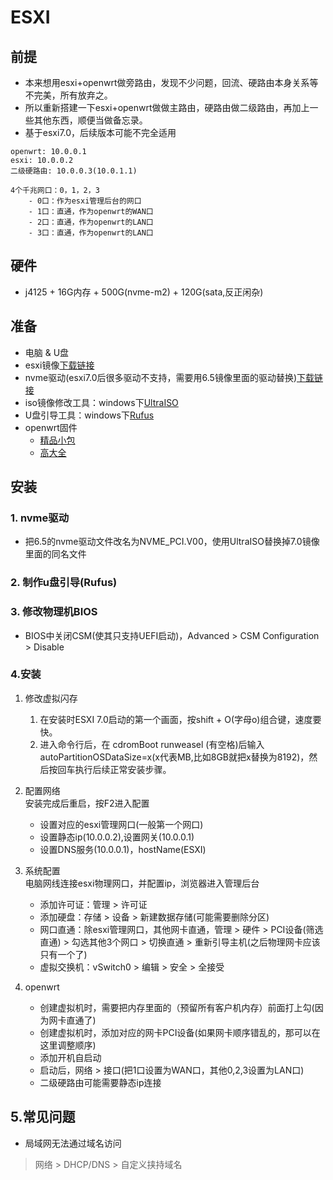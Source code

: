 # ESXI

## 前提
- 本来想用esxi+openwrt做旁路由，发现不少问题，回流、硬路由本身关系等不完美，所有放弃之。   
- 所以重新搭建一下esxi+openwrt做做主路由，硬路由做二级路由，再加上一些其他东西，顺便当做备忘录。
- 基于esxi7.0，后续版本可能不完全适用
```
openwrt: 10.0.0.1
esxi: 10.0.0.2
二级硬路由: 10.0.0.3(10.0.1.1)

4个千兆网口：0，1，2，3
    - 0口：作为esxi管理后台的网口
    - 1口：直通，作为openwrt的WAN口
    - 2口：直通，作为openwrt的LAN口
    - 3口：直通，作为openwrt的LAN口
```

## 硬件
- j4125 + 16G内存 + 500G(nvme-m2) + 120G(sata,反正闲杂)

## 准备
- 电脑 & U盘
- esxi镜像[下载链接](https://my.vmware.com/zh/web/vmware/evalcenter?p=vsphere-eval-7)
- nvme驱动(esxi7.0后很多驱动不支持，需要用6.5镜像里面的驱动替换)[下载链接](TODO)
- iso镜像修改工具：windows下[UltraISO](https://www.ultraiso.com/)
- U盘引导工具：windows下[Rufus](https://rufus.ie/zh/)
- openwrt固件
    - [精品小包](https://drive.google.com/open?id=1eyIxVfyzO4nyzaT1sSr6xWf50_5YJN7g)
    - [高大全](https://drive.google.com/drive/folders/1PsS3c0P7a4A4KY8plQg4Fla8ZI-PGBb1?usp=sharing)

## 安装

### 1. nvme驱动
- 把6.5的nvme驱动文件改名为NVME_PCI.V00，使用UltraISO替换掉7.0镜像里面的同名文件

### 2. 制作u盘引导(Rufus)

### 3. 修改物理机BIOS
- BIOS中关闭CSM(使其只支持UEFI启动)，Advanced > CSM Configuration > Disable

### 4.安装
1. 修改虚拟闪存
    1. 在安装时ESXI 7.0启动的第一个画面，按shift + O(字母o)组合键，速度要快。
    2. 进入命令行后，在 cdromBoot runweasel (有空格)后输入autoPartitionOSDataSize=x(x代表MB,比如8GB就把x替换为8192)，然后按回车执行后续正常安装步骤。

2. 配置网络   
安装完成后重启，按F2进入配置
    - 设置对应的esxi管理网口(一般第一个网口)
    - 设置静态ip(10.0.0.2),设置网关(10.0.0.1)
    - 设置DNS服务(10.0.0.1)，hostName(ESXI)

3. 系统配置  
电脑网线连接esxi物理网口，并配置ip，浏览器进入管理后台
    - 添加许可证：管理 > 许可证
    - 添加硬盘：存储 > 设备 > 新建数据存储(可能需要删除分区)
    - 网口直通：除esxi管理网口，其他网卡直通，管理 > 硬件 > PCI设备(筛选直通) > 勾选其他3个网口 > 切换直通 > 重新引导主机(之后物理网卡应该只有一个了)
    - 虚拟交换机：vSwitch0 > 编辑 > 安全 > 全接受

4. openwrt
    - 创建虚拟机时，需要把内存里面的（预留所有客户机内存）前面打上勾(因为网卡直通了)
    - 创建虚拟机时，添加对应的网卡PCI设备(如果网卡顺序错乱的，那可以在这里调整顺序)
    - 添加开机自启动
    - 启动后，网络 > 接口(把1口设置为WAN口，其他0,2,3设置为LAN口)
    - 二级硬路由可能需要静态ip连接

## 5.常见问题

- 局域网无法通过域名访问
> 网络 > DHCP/DNS > 自定义挟持域名 



